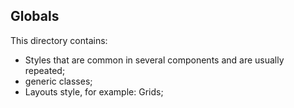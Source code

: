 ## Globals

This directory contains:

- Styles that are common in several components and are usually repeated;
- generic classes;
- Layouts style, for example: Grids;